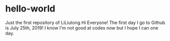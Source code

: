 # hello-world
Just the first repository of LiLiutong
Hi Everyone!
The first day I go to Github is July 25th, 2019! 
I know I'm not good at codes now but I hope I can one day.

